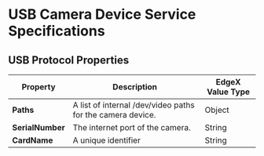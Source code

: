 # USB Camera Device Service Specifications

## USB Protocol Properties
| Property | Description | EdgeX Value Type |               
| -- | -- | -- |  
| **Paths** | A list of internal /dev/video paths for the camera device.  | Object |  
| **SerialNumber** | The internet port of the camera. | String |  
| **CardName** | A unique identifier | String |
